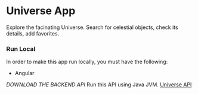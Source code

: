 # Universe App

Explore the facinating Universe. Search for celestial objects, check its details, add favorites. 

### Run Local
In order to make this app run locally, you must have the following:
* Angular

*DOWNLOAD THE BACKEND API*
Run this API using Java JVM.
[Universe API](https://github.com/grglucastr/universe-api)